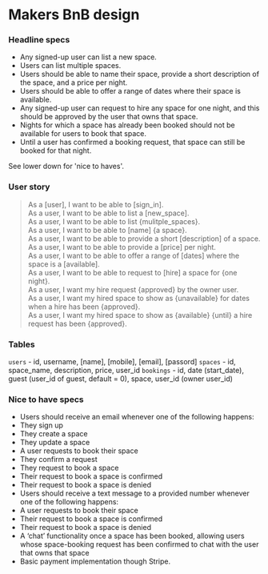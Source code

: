 # Makers BnB design

### Headline specs

- Any signed-up user can list a new space.
- Users can list multiple spaces.
- Users should be able to name their space, provide a short description of the space, and a price per night.
- Users should be able to offer a range of dates where their space is available.
- Any signed-up user can request to hire any space for one night, and this should be approved by the user that owns that space.
- Nights for which a space has already been booked should not be available for users to book that space.
- Until a user has confirmed a booking request, that space can still be booked for that night.

See lower down for 'nice to haves'.

### User story

> As a [user], I want to be able to [sign_in].       
> As a user, I want to be able to list a [new_space].        
> As a user, I want to be able to list {mulitple_spaces}.        
> As a user, I want to be able to [name] {a space}.        
> As a user, I want to be able to provide a short [description] of a space.        
> As a user, I want to be able to provide a [price] per night.        
> As a user, I want to be able to offer a range of [dates] where the space is a [available].        
> As a user, I want to be able to request to [hire] a space for {one night}.        
> As a user, I want my hire request {approved} by the owner user.        
> As a user, I want my hired space to show as {unavailable} for dates when a hire has been {approved}.        
> As a user, I want my hired space to show as {available} {until} a hire request has been {approved}.        

### Tables

`users` - id, username, [name], [mobile], [email], [passord]
`spaces` - id, space_name, description, price, user_id
`bookings` - id, date (start_date), guest (user_id of guest, default = 0), space, user_id (owner user_id)

### Nice to have specs

- Users should receive an email whenever one of the following happens:
 - They sign up
 - They create a space
 - They update a space
 - A user requests to book their space
 - They confirm a request
 - They request to book a space
 - Their request to book a space is confirmed
 - Their request to book a space is denied
- Users should receive a text message to a provided number whenever one of the following happens:
 - A user requests to book their space
 - Their request to book a space is confirmed
 - Their request to book a space is denied
- A ‘chat’ functionality once a space has been booked, allowing users whose space-booking request has been confirmed to chat with the user that owns that space
- Basic payment implementation though Stripe.
